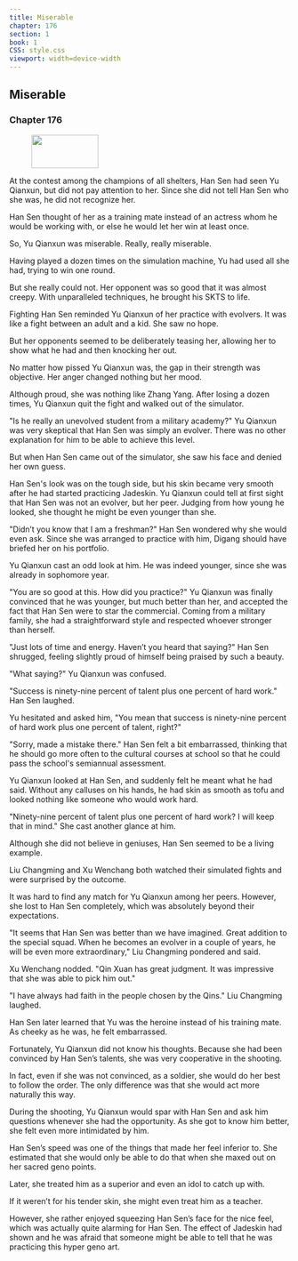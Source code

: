 ```yaml
---
title: Miserable
chapter: 176
section: 1
book: 1
CSS: style.css
viewport: width=device-width
---
```


## Miserable

### Chapter 176

<figure>
	<img src="../Images/gem.gif" alt="" id="gem" width="120" height="60" />
</figure>

At the contest among the champions of all shelters, Han Sen had seen Yu Qianxun, but did not pay attention to her. Since she did not tell Han Sen who she was, he did not recognize her.

Han Sen thought of her as a training mate instead of an actress whom he would be working with, or else he would let her win at least once.

So, Yu Qianxun was miserable. Really, really miserable.

Having played a dozen times on the simulation machine, Yu had used all she had, trying to win one round.

But she really could not. Her opponent was so good that it was almost creepy. With unparalleled techniques, he brought his SKTS to life.

Fighting Han Sen reminded Yu Qianxun of her practice with evolvers. It was like a fight between an adult and a kid. She saw no hope.

But her opponents seemed to be deliberately teasing her, allowing her to show what he had and then knocking her out.

No matter how pissed Yu Qianxun was, the gap in their strength was objective. Her anger changed nothing but her mood.

Although proud, she was nothing like Zhang Yang. After losing a dozen times, Yu Qianxun quit the fight and walked out of the simulator.

"Is he really an unevolved student from a military academy?" Yu Qianxun was very skeptical that Han Sen was simply an evolver. There was no other explanation for him to be able to achieve this level.

But when Han Sen came out of the simulator, she saw his face and denied her own guess.

Han Sen's look was on the tough side, but his skin became very smooth after he had started practicing Jadeskin. Yu Qianxun could tell at first sight that Han Sen was not an evolver, but her peer. Judging from how young he looked, she thought he might be even younger than she.

"Didn’t you know that I am a freshman?" Han Sen wondered why she would even ask. Since she was arranged to practice with him, Digang should have briefed her on his portfolio.

Yu Qianxun cast an odd look at him. He was indeed younger, since she was already in sophomore year.

"You are so good at this. How did you practice?" Yu Qianxun was finally convinced that he was younger, but much better than her, and accepted the fact that Han Sen were to star the commercial. Coming from a military family, she had a straightforward style and respected whoever stronger than herself.

"Just lots of time and energy. Haven’t you heard that saying?" Han Sen shrugged, feeling slightly proud of himself being praised by such a beauty.

"What saying?" Yu Qianxun was confused.

"Success is ninety-nine percent of talent plus one percent of hard work." Han Sen laughed.

Yu hesitated and asked him, "You mean that success is ninety-nine percent of hard work plus one percent of talent, right?"

"Sorry, made a mistake there." Han Sen felt a bit embarrassed, thinking that he should go more often to the cultural courses at school so that he could pass the school's semiannual assessment.

Yu Qianxun looked at Han Sen, and suddenly felt he meant what he had said. Without any calluses on his hands, he had skin as smooth as tofu and looked nothing like someone who would work hard.

"Ninety-nine percent of talent plus one percent of hard work? I will keep that in mind." She cast another glance at him.

Although she did not believe in geniuses, Han Sen seemed to be a living example.

Liu Changming and Xu Wenchang both watched their simulated fights and were surprised by the outcome.

It was hard to find any match for Yu Qianxun among her peers. However, she lost to Han Sen completely, which was absolutely beyond their expectations.

"It seems that Han Sen was better than we have imagined. Great addition to the special squad. When he becomes an evolver in a couple of years, he will be even more extraordinary," Liu Changming pondered and said.

Xu Wenchang nodded. "Qin Xuan has great judgment. It was impressive that she was able to pick him out."

"I have always had faith in the people chosen by the Qins." Liu Changming laughed.

Han Sen later learned that Yu was the heroine instead of his training mate. As cheeky as he was, he felt embarrassed.

Fortunately, Yu Qianxun did not know his thoughts. Because she had been convinced by Han Sen’s talents, she was very cooperative in the shooting.

In fact, even if she was not convinced, as a soldier, she would do her best to follow the order. The only difference was that she would act more naturally this way.

During the shooting, Yu Qianxun would spar with Han Sen and ask him questions whenever she had the opportunity. As she got to know him better, she felt even more intimidated by him.

Han Sen’s speed was one of the things that made her feel inferior to. She estimated that she would only be able to do that when she maxed out on her sacred geno points.

Later, she treated him as a superior and even an idol to catch up with.

If it weren’t for his tender skin, she might even treat him as a teacher.

However, she rather enjoyed squeezing Han Sen’s face for the nice feel, which was actually quite alarming for Han Sen. The effect of Jadeskin had shown and he was afraid that someone might be able to tell that he was practicing this hyper geno art.